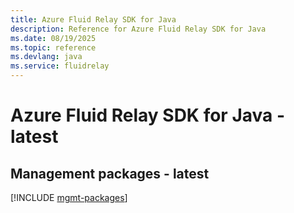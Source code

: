 ```yaml
---
title: Azure Fluid Relay SDK for Java
description: Reference for Azure Fluid Relay SDK for Java
ms.date: 08/19/2025
ms.topic: reference
ms.devlang: java
ms.service: fluidrelay
---
```

# Azure Fluid Relay SDK for Java - latest

## Management packages - latest
[!INCLUDE [mgmt-packages](fluid-relay-mgmt-index.md)]
